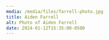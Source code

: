 ```yaml
---
media: /media/files/farrell-photo.jpg
title: Aiden Farrell
alt: Photo of Aiden Farrell
date: 2024-01-12T15:35:00-0500
---
```

